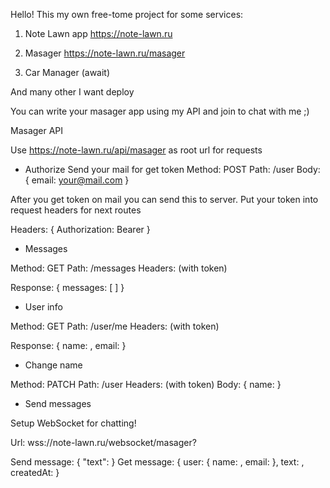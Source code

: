 Hello! This my own free-tome project for some services:

1. Note Lawn app https://note-lawn.ru

2. Masager  https://note-lawn.ru/masager

3. Car Manager (await)

And many other I want deploy

You can write your masager app using my API and join to chat with me ;)


Masager API

Use https://note-lawn.ru/api/masager as root url for requests 

* Authorize
Send your mail for get token
Method: POST
Path: /user
Body: { email: <your@mail.com> }

After you get token on mail you can send this to server. 
Put your token into request headers for next routes

Headers: {
    Authorization: Bearer <token>
}

* Messages

Method: GET
Path: /messages
Headers: (with token)

Response: { messages: [ <object> ] }

* User info

Method: GET
Path: /user/me
Headers: (with token)

Response: { name: <string>, email: <string> }

* Change name

Method: PATCH
Path: /user
Headers: (with token)
Body: { name: <string> }

* Send messages

Setup WebSocket for chatting!

Url: wss://note-lawn.ru/websocket/masager?<token>

Send message: { "text": <string> }
Get message: { user: { name: <string>, email: <string> }, text: <string>, createdAt: <Date> }